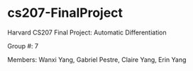 # cs207-FinalProject
Harvard CS207 Final Project: Automatic Differentiation

Group #: 7  

Members: Wanxi Yang, Gabriel Pestre, Claire Yang, Erin Yang  

